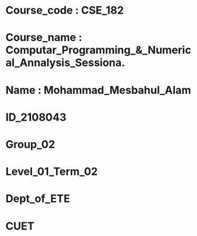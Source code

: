 # Course_code : CSE_182
# Course_name : Computar_Programming_&_Numerical_Annalysis_Sessiona.
# Name : Mohammad_Mesbahul_Alam 
# ID_2108043
# Group_02
# Level_01_Term_02
# Dept_of_ETE
# CUET
